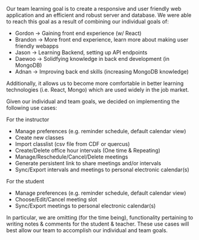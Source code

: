 Our team learning goal is to create a responsive and user friendly web application and an efficient and robust server and database. We were able to reach this goal as a result of combining our individual goals of:
- Gordon -> Gaining front end experience (w/ React)
- Brandon -> More front end experience, learn more about making user friendly webapps
- Jason -> Learning Backend, setting up API endpoints
- Daewoo -> Solidfying knowledge in back end development (in MongoDB)
- Adnan -> Improving back end skills (increasing MongoDB knowledge)

Additionally, it allows us to become more comfortable in better learning technologies (i.e. React, Mongo) which are used widely in the job market.

Given our individual and team goals, we decided on implementing the following use cases:

For the instructor
- Manage preferences (e.g. reminder schedule, default calendar view)
- Create new classes
- Import classlist (csv file from CDF or quercus)
- Create/Delete office hour intervals (One time & Repeating)
- Manage/Reschedule/Cancel/Delete meetings
- Generate persistent link to share meetings and/or intervals
- Sync/Export intervals and meetings to personal electronic calendar(s)
	
For the student
- Manage preferences (e.g. reminder schedule, default calendar view)
- Choose/Edit/Cancel meeting slot
- Sync/Export meetings to personal electronic calendar(s)

In particular, we are omitting (for the time being), functionality pertaining to writing notes & comments for the student & teacher. These use cases will best allow our team to accomplish our individual and team goals.
